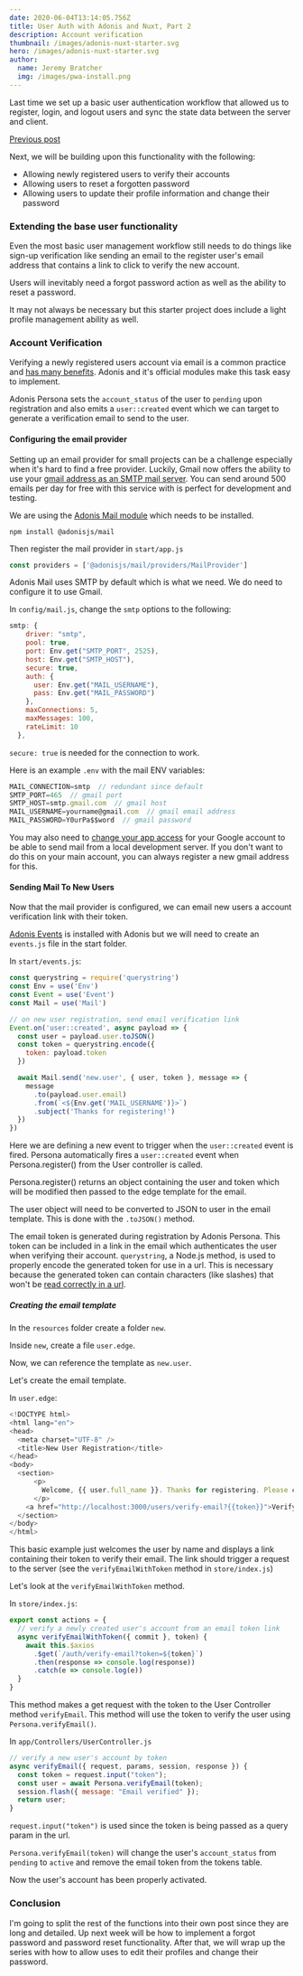 ```yaml
---
date: 2020-06-04T13:14:05.756Z
title: User Auth with Adonis and Nuxt, Part 2
description: Account verification
thumbnail: /images/adonis-nuxt-starter.svg
hero: /images/adonis-nuxt-starter.svg
author:
  name: Jeremy Bratcher
  img: /images/pwa-install.png
---
```


Last time we set up a basic user authentication workflow that allowed us to register, login, and logout users and sync the state data between the server and client.

[Previous post](https://www.jeremybratcher.com/blog/2020-05-27-user-auth-with-adonis-and-nuxt)

Next, we will be building upon this functionality with the following:

- Allowing newly registered users to verify their accounts
- Allowing users to reset a forgotten password
- Allowing users to update their profile information and change their password

### Extending the base user functionality

Even the most basic user management workflow still needs to do things like sign-up verification like sending an email to the register user's email address that contains a link to click to verify the new account.

Users will inevitably need a forgot password action as well as the ability to reset a password.

It may not always be necessary but this starter project does include a light profile management ability as well.

### Account Verification

Verifying a newly registered users account via email is a common practice and [has many benefits](https://ux.stackexchange.com/questions/111005/what-is-the-point-of-email-verification). Adonis and it's official modules make this task easy to implement.

Adonis Persona sets the `account_status` of the user to `pending` upon registration and also emits a `user::created` event which we can target to generate a verification email to send to the user.

#### Configuring the email provider

Setting up an email provider for small projects can be a challenge especially when it's hard to find a free provider. Luckily, Gmail now offers the ability to use your [gmail address as an SMTP mail server](https://support.google.com/a/answer/176600?hl=en). You can send around 500 emails per day for free with this service with is perfect for development and testing.

We are using the [Adonis Mail module](https://adonisjs.com/docs/4.1/mail) which needs to be installed.

`npm install @adonisjs/mail`

Then register the mail provider in `start/app.js`

```javascript
const providers = ['@adonisjs/mail/providers/MailProvider']
```

Adonis Mail uses SMTP by default which is what we need. We do need to configure it to use Gmail.

In `config/mail.js`, change the `smtp` options to the following:

```javascript
smtp: {
    driver: "smtp",
    pool: true,
    port: Env.get("SMTP_PORT", 2525),
    host: Env.get("SMTP_HOST"),
    secure: true,
    auth: {
      user: Env.get("MAIL_USERNAME"),
      pass: Env.get("MAIL_PASSWORD")
    },
    maxConnections: 5,
    maxMessages: 100,
    rateLimit: 10
  },
```

`secure: true` is needed for the connection to work.

Here is an example `.env` with the mail ENV variables:

```javascript
MAIL_CONNECTION=smtp  // redundant since default
SMTP_PORT=465  // gmail port
SMTP_HOST=smtp.gmail.com  // gmail host
MAIL_USERNAME=yourname@gmail.com  // gmail email address
MAIL_PASSWORD=Y0urPa$$word  // gmail password
```

You may also need to [change your app access](https://myaccount.google.com/lesssecureapps) for your Google account to be able to send mail from a local development server. If you don't want to do this on your main account, you can always register a new gmail address for this.

#### Sending Mail To New Users

Now that the mail provider is configured, we can email new users a account verification link with their token.

[Adonis Events](https://adonisjs.com/docs/4.1/events) is installed with Adonis but we will need to create an `events.js` file in the start folder.

In `start/events.js`:

```javascript
const querystring = require('querystring')
const Env = use('Env')
const Event = use('Event')
const Mail = use('Mail')

// on new user registration, send email verification link
Event.on('user::created', async payload => {
  const user = payload.user.toJSON()
  const token = querystring.encode({
    token: payload.token
  })

  await Mail.send('new.user', { user, token }, message => {
    message
      .to(payload.user.email)
      .from(`<${Env.get('MAIL_USERNAME')}>`)
      .subject('Thanks for registering!')
  })
})
```

Here we are defining a new event to trigger when the `user::created` event is fired. Persona automatically fires a `user::created` event when Persona.register() from the User controller is called.

Persona.register() returns an object containing the user and token which will be modified then passed to the edge template for the email.

The user object will need to be converted to JSON to user in the email template. This is done with the `.toJSON()` method.

The email token is generated during registration by Adonis Persona. This token can be included in a link in the email which authenticates the user when verifying their account. `querystring`, a Node.js method, is used to properly encode the generated token for use in a url. This is necessary because the generated token can contain characters (like slashes) that won't be [read correctly in a url](https://forum.adonisjs.com/t/adonis-persona-verifyemail-400-error-the-token-is-invalid-or-expired/6466).

##### Creating the email template

In the `resources` folder create a folder `new`.

Inside `new`, create a file `user.edge`.

Now, we can reference the template as `new.user`.

Let's create the email template.

In `user.edge`:

```javascript
<!DOCTYPE html>
<html lang="en">
<head>
  <meta charset="UTF-8" />
  <title>New User Registration</title>
</head>
<body>
  <section>
      <p>
        Welcome, {{ user.full_name }}. Thanks for registering. Please click the link below to verify your email and activate your account.
      </p>
    <a href="http://localhost:3000/users/verify-email?{{token}}">Verify your email</a>
  </section>
</body>
</html>
```

This basic example just welcomes the user by name and displays a link containing their token to verify their email. The link should trigger a request to the server (see the `verifyEmailWithToken` method in `store/index.js`)

Let's look at the `verifyEmailWithToken` method.

In `store/index.js`:

```javascript
export const actions = {
  // verify a newly created user's account from an email token link
  async verifyEmailWithToken({ commit }, token) {
    await this.$axios
      .$get(`/auth/verify-email?token=${token}`)
      .then(response => console.log(response))
      .catch(e => console.log(e))
  }
}
```

This method makes a get request with the token to the User Controller method `verifyEmail`. This method will use the token to verify the user using `Persona.verifyEmail()`.

In `app/Controllers/UserController.js`

```javascript
// verify a new user's account by token
async verifyEmail({ request, params, session, response }) {
  const token = request.input("token");
  const user = await Persona.verifyEmail(token);
  session.flash({ message: "Email verified" });
  return user;
}
```

`request.input("token")` is used since the token is being passed as a query param in the url.

`Persona.verifyEmail(token)` will change the user's `account_status` from `pending` to `active` and remove the email token from the tokens table.

Now the user's account has been properly activated.

### Conclusion

I'm going to split the rest of the functions into their own post since they are long and detailed. Up next week will be how to implement a forgot password and password reset functionality. After that, we will wrap up the series with how to allow uses to edit their profiles and change their password.
